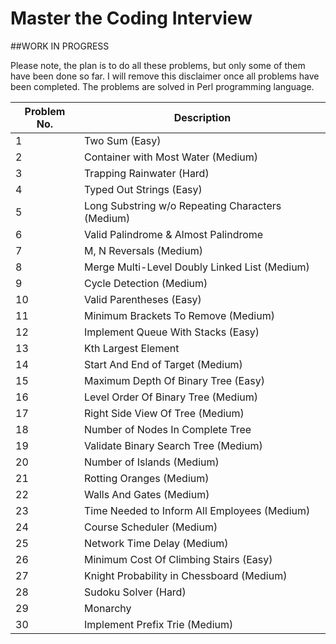 # Master the Coding Interview

##WORK IN PROGRESS

Please note, the plan is to do all these problems, but only some of them have
been done so far. I will remove this disclaimer once all problems have been
completed. The problems are solved in Perl programming language.

| Problem No. | Description                                                   |
| ----------- | ------------------------------------------------------------- |
| 1           | Two Sum (Easy)                                                |
| 2           | Container with Most Water (Medium)                            |
| 3           | Trapping Rainwater (Hard)                                     |
| 4           | Typed Out Strings (Easy)                                      |
| 5           | Long Substring w/o Repeating Characters (Medium)              |
| 6           | Valid Palindrome & Almost Palindrome                          |
| 7           | M, N Reversals (Medium)                                       |
| 8           | Merge Multi-Level Doubly Linked List (Medium)                 |
| 9           | Cycle Detection (Medium)                                      |
| 10          | Valid Parentheses (Easy)                                      |
| 11          | Minimum Brackets To Remove (Medium)                           |
| 12          | Implement Queue With Stacks (Easy)                            |
| 13          | Kth Largest Element                                           |
| 14          | Start And End of Target (Medium)                              |
| 15          | Maximum Depth Of Binary Tree (Easy)                           |
| 16          | Level Order Of Binary Tree (Medium)                           |
| 17          | Right Side View Of Tree (Medium)                              |
| 18          | Number of Nodes In Complete Tree                              |
| 19          | Validate Binary Search Tree (Medium)                          |
| 20          | Number of Islands (Medium)                                    |
| 21          | Rotting Oranges (Medium)                                      |
| 22          | Walls And Gates (Medium)                                      |
| 23          | Time Needed to Inform All Employees (Medium)                  |
| 24          | Course Scheduler (Medium)                                     |
| 25          | Network Time Delay (Medium)                                   |
| 26          | Minimum Cost Of Climbing Stairs (Easy)                        |
| 27          | Knight Probability in Chessboard (Medium)                     |
| 28          | Sudoku Solver (Hard)                                          |
| 29          | Monarchy                                                      |
| 30          | Implement Prefix Trie (Medium)                                |
